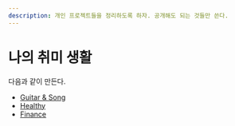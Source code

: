 ```yaml
---
description: 개인 프로젝트들을 정리하도록 하자. 공개해도 되는 것들만 쓴다.
---
```


# 나의 취미 생활

다음과 같이 만든다.

* [Guitar & Song](mymusic.md)
* [Healthy]()
* [Finance]()

